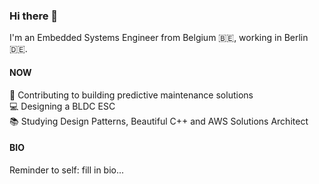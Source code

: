 ### Hi there 👋
I'm an Embedded Systems Engineer from Belgium 🇧🇪, working in Berlin 🇩🇪.

#### NOW
💼 Contributing to building predictive maintenance solutions  
💻 Designing a BLDC ESC  
📚 Studying Design Patterns, Beautiful C++ and AWS Solutions Architect

#### BIO
Reminder to self: fill in bio...  
